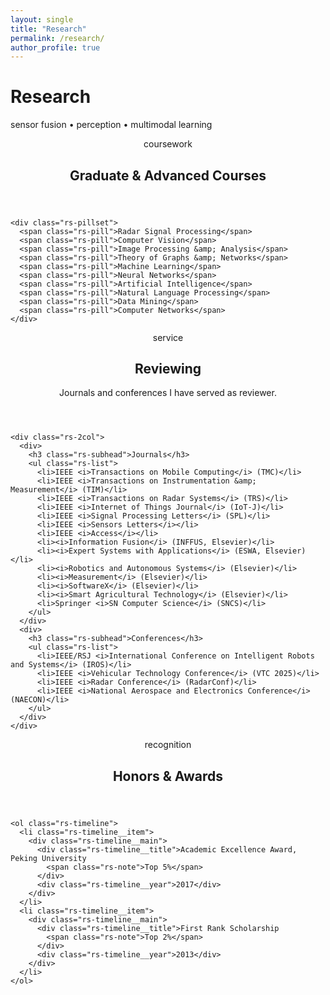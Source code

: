 ```yaml
---
layout: single
title: "Research"
permalink: /research/
author_profile: true
---
```


<div class="research-hero">
  <h1 class="research-title">Research</h1>
  <p class="research-sub">sensor fusion • perception • multimodal learning</p>
</div>

<div class="rs-grid">

  <!-- Coursework -->
  <section class="rs-card">
    <header class="rs-card__hd">
      <span class="rs-kicker">coursework</span>
      <h2 class="rs-card__title">Graduate & Advanced Courses</h2>
    </header>

    <div class="rs-pillset">
      <span class="rs-pill">Radar Signal Processing</span>
      <span class="rs-pill">Computer Vision</span>
      <span class="rs-pill">Image Processing &amp; Analysis</span>
      <span class="rs-pill">Theory of Graphs &amp; Networks</span>
      <span class="rs-pill">Machine Learning</span>
      <span class="rs-pill">Neural Networks</span>
      <span class="rs-pill">Artificial Intelligence</span>
      <span class="rs-pill">Natural Language Processing</span>
      <span class="rs-pill">Data Mining</span>
      <span class="rs-pill">Computer Networks</span>
    </div>
  </section>

  <!-- Reviewing -->
  <section class="rs-card">
    <header class="rs-card__hd">
      <span class="rs-kicker">service</span>
      <h2 class="rs-card__title">Reviewing</h2>
      <p class="rs-muted">Journals and conferences I have served as reviewer.</p>
    </header>

    <div class="rs-2col">
      <div>
        <h3 class="rs-subhead">Journals</h3>
        <ul class="rs-list">
          <li>IEEE <i>Transactions on Mobile Computing</i> (TMC)</li>
          <li>IEEE <i>Transactions on Instrumentation &amp; Measurement</i> (TIM)</li>
          <li>IEEE <i>Transactions on Radar Systems</i> (TRS)</li>
          <li>IEEE <i>Internet of Things Journal</i> (IoT-J)</li>
          <li>IEEE <i>Signal Processing Letters</i> (SPL)</li>
          <li>IEEE <i>Sensors Letters</i></li>
          <li>IEEE <i>Access</i></li>
          <li><i>Information Fusion</i> (INFFUS, Elsevier)</li>
          <li><i>Expert Systems with Applications</i> (ESWA, Elsevier)</li>
          <li><i>Robotics and Autonomous Systems</i> (Elsevier)</li>
          <li><i>Measurement</i> (Elsevier)</li>
          <li><i>SoftwareX</i> (Elsevier)</li>
          <li><i>Smart Agricultural Technology</i> (Elsevier)</li>
          <li>Springer <i>SN Computer Science</i> (SNCS)</li>
        </ul>
      </div>
      <div>
        <h3 class="rs-subhead">Conferences</h3>
        <ul class="rs-list">
          <li>IEEE/RSJ <i>International Conference on Intelligent Robots and Systems</i> (IROS)</li>
          <li>IEEE <i>Vehicular Technology Conference</i> (VTC 2025)</li>
          <li>IEEE <i>Radar Conference</i> (RadarConf)</li>
          <li>IEEE <i>National Aerospace and Electronics Conference</i> (NAECON)</li>
        </ul>
      </div>
    </div>
  </section>

  <!-- Honors -->
  <section class="rs-card">
    <header class="rs-card__hd">
      <span class="rs-kicker">recognition</span>
      <h2 class="rs-card__title">Honors & Awards</h2>
    </header>

    <ol class="rs-timeline">
      <li class="rs-timeline__item">
        <div class="rs-timeline__main">
          <div class="rs-timeline__title">Academic Excellence Award, Peking University
            <span class="rs-note">Top 5%</span>
          </div>
          <div class="rs-timeline__year">2017</div>
        </div>
      </li>
      <li class="rs-timeline__item">
        <div class="rs-timeline__main">
          <div class="rs-timeline__title">First Rank Scholarship
            <span class="rs-note">Top 2%</span>
          </div>
          <div class="rs-timeline__year">2013</div>
        </div>
      </li>
    </ol>
  </section>

</div>
